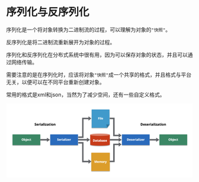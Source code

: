 # 序列化与反序列化

序列化是一个将对象转换为二进制流的过程，可以理解为对象的`"快照"`。

反序列化是将二进制流重新展开为对象的过程。

序列化和反序列化在分布式系统中很有用，因为可以保存对象的状态，并且可以通过网络传输。

需要注意的是在序列化时，应该将对象`"快照"`成一个共享的格式，并且格式与平台无关，以便可以在不同平台重新创建对象。

常用的格式是xml和json，当然为了减少空间，还有一些自定义格式。

![img.png](/imgs/server/serialization.png)
